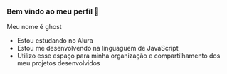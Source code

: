 ### Bem vindo ao meu perfil 🤙

Meu nome é ghost

- Estou estudando no Alura
- Estou me desenvolvendo na linguaguem de JavaScript
- Utilizo esse espaço para minha organização e compartilhamento dos meu projetos desenvolvidos

